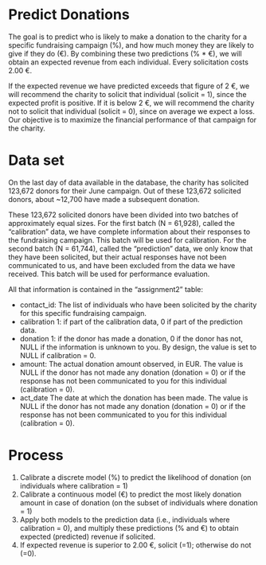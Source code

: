 # Predict Donations

The goal is to predict who is likely to make a donation to the charity for a specific fundraising campaign (%),
and  how  much  money  they  are  likely  to  give  if  they  do  (€).  By  combining  these  two 
predictions (% * €), we will obtain an expected revenue from each individual.
Every solicitation costs 2.00 €.

If the expected revenue we have predicted exceeds that figure of 2 €, we will recommend the charity 
to solicit that individual (solicit = 1), since the expected profit is positive. If it is below 2 €, we will 
recommend the charity not to solicit that individual (solicit = 0), since on average we expect a loss. 
Our objective is to maximize the financial performance of that campaign for the charity.


# Data set
On the last day of data available in the database, the charity has solicited 123,672 donors for their June campaign. 
Out  of  these  123,672  solicited  donors,  about  ~12,700  have  made  a  subsequent  donation. 


These 123,672 solicited donors have been divided into two batches of approximately equal sizes. 
For the first batch (N = 61,928), called the “calibration” data, we have complete information about 
their responses to the fundraising campaign. This batch will be used for calibration. 
For the second batch (N = 61,744), called the “prediction” data, we only know that they have been 
solicited, but their actual responses have not been communicated to us, and have been excluded 
from the data we have received. This batch will be used for performance evaluation. 

All that information is contained in the “assignment2” table: 
- contact_id: The  list  of  individuals  who  have  been  solicited  by  the  charity  for  this 
specific fundraising campaign. 
- calibration 1: if part of the calibration data, 0 if part of the prediction data. 
- donation 1: if the donor has made a donation, 0 if the donor has not, NULL if the 
information  is  unknown  to  you.  By  design,  the  value  is  set  to  NULL  if 
calibration = 0. 
- amount: The actual donation amount observed, in EUR. The value is NULL if the 
donor has not made any donation (donation = 0) or if the response has 
not been communicated to you for this individual (calibration = 0). 
- act_date  The date at which the donation has been made. The value is NULL if the 
donor has not made any donation (donation = 0) or if the response has 
not been communicated to you for this individual (calibration = 0). 


# Process
1. Calibrate  a  discrete model  (%)  to  predict  the  likelihood  of  donation  (on  individuals  where 
calibration = 1) 
2. Calibrate  a  continuous  model  (€)  to  predict  the  most  likely  donation  amount  in  case  of 
donation (on the subset of individuals where donation = 1) 
3. Apply both models to the prediction data (i.e., individuals where calibration = 0), and multiply 
these predictions (% and €) to obtain expected (predicted) revenue if solicited. 
4. If expected revenue is superior to 2.00 €, solicit (=1); otherwise do not (=0).
